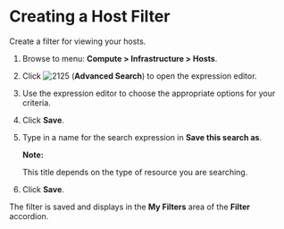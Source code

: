 # Creating a Host Filter

Create a filter for viewing your hosts.

1.  Browse to menu: **Compute > Infrastructure > Hosts**.

2.  Click ![2125](../images/2125.png) (**Advanced Search**) to open the
    expression editor.

3.  Use the expression editor to choose the appropriate options for your criteria.

4.  Click **Save**.

5.  Type in a name for the search expression in **Save this search as**.

    **Note:**

    This title depends on the type of resource you are searching.

6.  Click **Save**.

The filter is saved and displays in the **My Filters** area of the **Filter** accordion.
